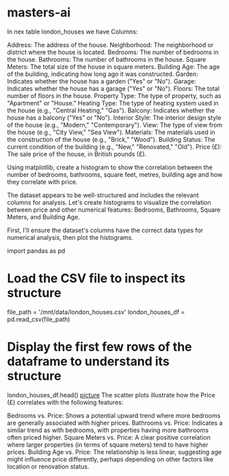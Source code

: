# masters-ai

In nex table london_houses we have Columns:

Address: The address of the house.
Neighborhood: The neighborhood or district where the house is located.
Bedrooms: The number of bedrooms in the house.
Bathrooms: The number of bathrooms in the house.
Square Meters: The total size of the house in square meters.
Building Age: The age of the building, indicating how long ago it was constructed.
Garden: Indicates whether the house has a garden ("Yes" or "No").
Garage: Indicates whether the house has a garage ("Yes" or "No").
Floors: The total number of floors in the house.
Property Type: The type of property, such as "Apartment" or "House."
Heating Type: The type of heating system used in the house (e.g., "Central Heating," "Gas").
Balcony: Indicates whether the house has a balcony ("Yes" or "No").
Interior Style: The interior design style of the house (e.g., "Modern," "Contemporary").
View: The type of view from the house (e.g., "City View," "Sea View").
Materials: The materials used in the construction of the house (e.g., "Brick," "Wood").
Building Status: The current condition of the building (e.g., "New," "Renovated," "Old").
Price (£): The sale price of the house, in British pounds (£).

Using matplotlib, create a histogram to show the correlation between the number of bedrooms, bathrooms, square feet, metres, building age and how they correlate with price.


The dataset appears to be well-structured and includes the relevant columns for analysis. Let's create histograms to visualize the correlation between price and other numerical features: Bedrooms, Bathrooms, Square Meters, and Building Age.

First, I'll ensure the dataset's columns have the correct data types for numerical analysis, then plot the histograms.

import pandas as pd

# Load the CSV file to inspect its structure
file_path = '/mnt/data/london_houses.csv'
london_houses_df = pd.read_csv(file_path)

# Display the first few rows of the dataframe to understand its structure
london_houses_df.head()
[picture](https://github.com/aliaksei-babuk/masters-ai-aliaksei-babuk/blob/main/05%20-%20OpenAI%20code%20interpreter%2C%20chat%20with%20data/Screenshot_1.png)
The scatter plots illustrate how the Price (£) correlates with the following features:

Bedrooms vs. Price: Shows a potential upward trend where more bedrooms are generally associated with higher prices.
Bathrooms vs. Price: Indicates a similar trend as with bedrooms, with properties having more bathrooms often priced higher.
Square Meters vs. Price: A clear positive correlation where larger properties (in terms of square meters) tend to have higher prices.
Building Age vs. Price: The relationship is less linear, suggesting age might influence price differently, perhaps depending on other factors like location or renovation status.
